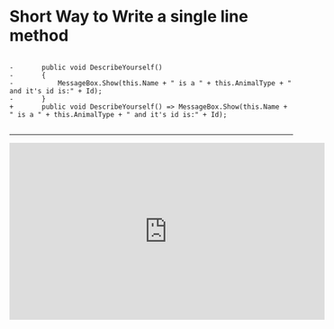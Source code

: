 ﻿# Short Way to Write a single line method 

```csdiff

-       public void DescribeYourself()
-       {
-           MessageBox.Show(this.Name + " is a " + this.AnimalType + " and it's id is:" + Id);
-       }
+       public void DescribeYourself() => MessageBox.Show(this.Name + " is a " + this.AnimalType + " and it's id is:" + Id); 
 
```
---
<iframe width="560" height="315" src="https://www.youtube.com/embed/7FtYDnRnbg8?list=PL1DEQjXG2xnKI3TL-gsy91eXbh3ytOt6h" frameborder="0" allowfullscreen></iframe>
